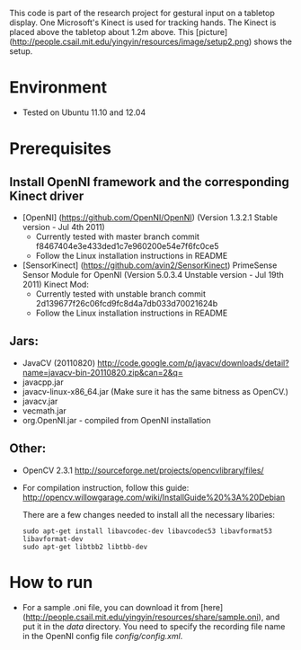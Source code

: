 This code is part of the research project for gestural input on a tabletop 
display. One Microsoft's Kinect is used for tracking hands. The Kinect is placed
above the tabletop about 1.2m above. This [picture] 
(http://people.csail.mit.edu/yingyin/resources/image/setup2.png) shows the setup. 

# Environment 
* Tested on Ubuntu 11.10 and 12.04

# Prerequisites

## Install OpenNI framework and the corresponding Kinect driver
* [OpenNI] (https://github.com/OpenNI/OpenNI) (Version 1.3.2.1 Stable version - Jul 4th 2011)
  * Currently tested with master branch commit f8467404e3e433ded1c7e960200e54e7f6fc0ce5
  * Follow the Linux installation instructions in README
* [SensorKinect] (https://github.com/avin2/SensorKinect) PrimeSense Sensor Module 
  for OpenNI (Version 5.0.3.4 Unstable version - Jul 19th 2011) Kinect Mod:
  * Currently tested with unstable branch commit 2d139677f26c06fcd9fc8d4a7db033d70021624b
  * Follow the Linux installation instructions in README
  
## Jars:
* JavaCV (20110820) http://code.google.com/p/javacv/downloads/detail?name=javacv-bin-20110820.zip&can=2&q=
 * javacpp.jar  
 * javacv-linux-x86_64.jar (Make sure it has the same bitness as OpenCV.)
 * javacv.jar
* vecmath.jar
* org.OpenNI.jar - compiled from OpenNI installation

## Other:
* OpenCV 2.3.1 http://sourceforge.net/projects/opencvlibrary/files/
 * For compilation instruction, follow this guide: http://opencv.willowgarage.com/wiki/InstallGuide%20%3A%20Debian
	 
	 There are a few changes needed to install all the necessary libaries:
	 
	 ```
	 sudo apt-get install libavcodec-dev libavcodec53 libavformat53 libavformat-dev
	 sudo apt-get libtbb2 libtbb-dev
	 ```
# How to run
* For a sample .oni file, you can download it from [here] (http://people.csail.mit.edu/yingyin/resources/share/sample.oni), 
  and put it in the *data* directory. You need to specify the recording file name 
  in the OpenNI config file *config/config.xml*.
